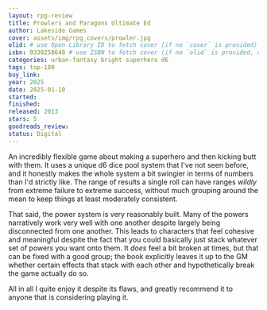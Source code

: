 ```yaml
---
layout: rpg-review
title: Prowlers and Paragons Ultimate Ed
author: Lakeside Games
cover: assets/img/rpg_covers/prowler.jpg
olid: # use Open Library ID to fetch cover (if no `cover` is provided)
isbn: 0330258648 # use ISBN to fetch cover (if no `olid` is provided, dashes are optional)
categories: urban-fantasy bright superhero d6
tags: top-100
buy_link:
year: 2025
date: 2025-01-10
started: 
finished: 
released: 2013
stars: 5
goodreads_review:
status: Digital
---
```


An incredibly flexible game about making a superhero and then kicking butt with them. It uses a unique d6 dice pool system that I've not seen before, and it honestly makes the whole system a bit swingier in terms of numbers than I'd strictly like. The range of results a single roll can have ranges _wildly_ from extreme failure to extreme success, without much grouping around the mean to keep things at least moderately consistent.

That said, the power system is very reasonably built. Many of the powers narratively work very well with one another despite largely being disconnected from one another. This leads to characters that feel cohesive and meaningful despite the fact that you could basically just stack whatever set of powers you want onto them. It _does_ feel a bit broken at times, but that can be fixed with a good group; the book explicitly leaves it up to the GM whether certain effects that stack with each other and hypothetically break the game actually do so.

All in all I quite enjoy it despite its flaws, and greatly recommend it to anyone that is considering playing it.